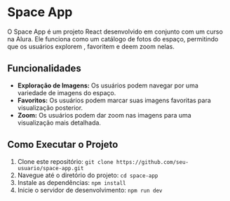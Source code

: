 # Space App

O Space App é um projeto React desenvolvido em conjunto com um curso na Alura. Ele funciona como um catálogo de fotos do espaço, permitindo que os usuários explorem , favoritem e deem zoom nelas.

## Funcionalidades

- **Exploração de Imagens:** Os usuários podem navegar por uma variedade de imagens do espaço.
- **Favoritos:** Os usuários podem marcar suas imagens favoritas para visualização posterior.
- **Zoom:** Os usuários podem dar zoom nas imagens para uma visualização mais detalhada.

## Como Executar o Projeto

1. Clone este repositório: `git clone https://github.com/seu-usuario/space-app.git`
2. Navegue até o diretório do projeto: `cd space-app`
3. Instale as dependências: `npm install`
4. Inicie o servidor de desenvolvimento: `npm run dev`
